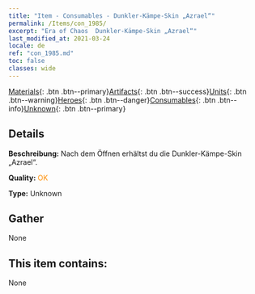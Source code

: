 ```yaml
---
title: "Item - Consumables - Dunkler-Kämpe-Skin „Azrael“"
permalink: /Items/con_1985/
excerpt: "Era of Chaos  Dunkler-Kämpe-Skin „Azrael“"
last_modified_at: 2021-03-24
locale: de
ref: "con_1985.md"
toc: false
classes: wide
---
```

 [Materials](/de/Items/){: .btn .btn--primary}[Artifacts](/de/Items/Artifacts/){: .btn .btn--success}[Units](/de/Items/Units/){: .btn .btn--warning}[Heroes](/de/Items/Heroes/){: .btn .btn--danger}[Consumables](/de/Items/Consumables/){: .btn .btn--info}[Unknown](/de/Items/Unknown/){: .btn .btn--primary}

## Details
 **Beschreibung:** Nach dem Öffnen erhältst du die Dunkler-Kämpe-Skin „Azrael“.

 **Quality:** <span style="color: #FF8C00">OK</span>

 **Type:** Unknown

## Gather

  None

## This item contains:

  None

